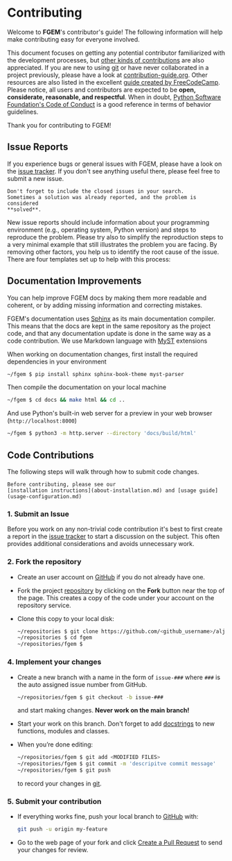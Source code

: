 # Contributing

Welcome to **FGEM**'s contributor's guide! The following information
will help make contributing easy for everyone involved.

This document focuses on getting any potential contributor familiarized with
the development processes, but
[other kinds of contributions](https://opensource.guide/how-to-contribute)
are also appreciated. If you are new to using [git](https://git-scm.com) or
have never collaborated in a project previously, please have a look at
[contribution-guide.org](https://www.contribution-guide.org/). Other resources
are also listed in the excellent
[guide created by FreeCodeCamp](https://github.com/FreeCodeCamp/how-to-contribute-to-open-source).
Please notice, all users and contributors are expected to be **open,
considerate, reasonable, and respectful**. When in doubt,
[Python Software Foundation's Code of Conduct](https://www.python.org/psf/conduct/)
is a good reference in terms of behavior guidelines.

Thank you for contributing to FGEM!

## Issue Reports

If you experience bugs or general issues with FGEM, please have a
look on the [issue tracker](https://github.com/aljubrmj/FGEM/issues).
If you don't see anything useful there, please feel free to submit a new issue.

```{tip}
Don't forget to include the closed issues in your search.
Sometimes a solution was already reported, and the problem is considered
**solved**.
```

New issue reports should include information about your programming environment
(e.g., operating system, Python version) and steps to reproduce the problem.
Please try also to simplify the reproduction steps to a very minimal example
that still illustrates the problem you are facing. By removing other factors,
you help us to identify the root cause of the issue. There are four templates
set up to help with this process:

## Documentation Improvements

You can help improve FGEM docs by making them more readable and
coherent, or by adding missing information and correcting mistakes.

FGEM's documentation uses
[Sphinx](https://www.sphinx-doc.org/en/master/) as its main documentation
compiler. This means that the docs are kept in the same repository as the
project code, and that any documentation update is done in the same way as a
code contribution. We use Markdown language with
[MyST](https://myst-parser.readthedocs.io/en/latest/syntax/syntax.html)
extensions

When working on documentation changes, first install the required dependencies
in your environment

```bash
~/fgem $ pip install sphinx sphinx-book-theme myst-parser
```

Then compile the documentation on your local machine

```bash
~/fgem $ cd docs && make html && cd ..
```

And use Python's built-in web server for a preview in your web browser
(`http://localhost:8000`)

```bash
~/fgem $ python3 -m http.server --directory 'docs/build/html'
```

## Code Contributions

The following steps will walk through how to submit code changes.

```{seealso}
Before contributing, please see our
[installation instructions](about-installation.md) and [usage guide](usage-configuration.md)
```

### 1. Submit an Issue

Before you work on any non-trivial code contribution it's best to first create
a report in the [issue tracker](https://github.com/aljubrmj/FGEM/issues)
to start a discussion on the subject. This often provides additional considerations
and avoids unnecessary work.

### 2. Fork the repository

- Create an user account on [GitHub](https://github.com/) if you do not
already have one.

- Fork the project [repository](https://github.com/aljubrmj/FGEM)
by clicking on the **Fork** button near the top of the page. This creates a
copy of the code under your account on the repository service.

- Clone this copy to your local disk:

    ``` bash
    ~/repositories $ git clone https://github.com/<github_username>/aljubrmj/FGEM.git
    ~/repositories $ cd fgem
    ~/repositories/fgem $
    ```

### 4. Implement your changes

- Create a new branch with a name in the form of `issue-###` where `###` is
the auto assigned issue number from GitHub.

    ```bash
    ~/repositories/fgem $ git checkout -b issue-###
    ```

   and start making changes. **Never work on the main branch!**

- Start your work on this branch. Don't forget to add
[docstrings](https://www.sphinx-doc.org/en/master/usage/extensions/napoleon.html)
to new functions, modules and classes.

- When you’re done editing:

    ```bash
    ~/repositories/fgem $ git add <MODIFIED FILES>
    ~/repositories/fgem $ git commit -m 'descripitve commit message'
    ~/repositories/fgem $ git push
    ```

   to record your changes in [git](https://git-scm.com).

### 5. Submit your contribution

- If everything works fine, push your local branch to
[GitHub](https://github.com/aljubrmj/FGEM) with:

    ```bash
    git push -u origin my-feature
    ```

- Go to the web page of your fork and click
[Create a Pull Request](https://github.com/aljubrmj/FGEM/pulls) to
send your changes for review.
